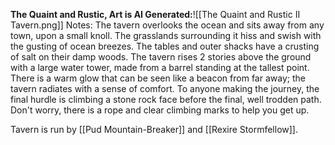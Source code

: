 **The Quaint and Rustic, Art is AI Generated:**![[The Quaint and Rustic II Tavern.png]]
Notes: The tavern overlooks the ocean and sits away from any town, upon a small knoll. The grasslands surrounding it hiss and swish with the gusting of ocean breezes. The tables and outer shacks have a crusting of salt on their damp woods. The tavern rises 2 stories above the ground with a large water tower, made from a barrel standing at the tallest point. There is a warm glow that can be seen like a beacon from far away; the tavern radiates with a sense of comfort. To anyone making the journey, the final hurdle is climbing a stone rock face before the final, well trodden path. Don't worry, there is a rope and clear climbing marks to help you get up. 

Tavern is run by [[Pud Mountain-Breaker]] and [[Rexire Stormfellow]]. 